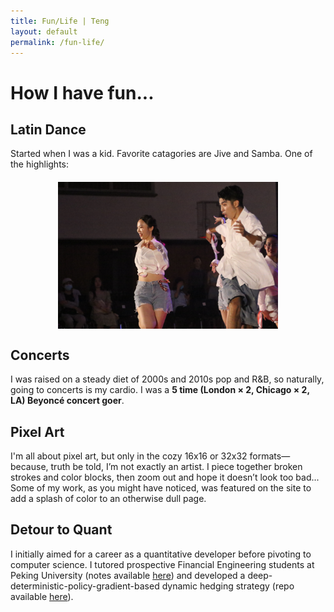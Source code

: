 ```yaml
---
title: Fun/Life | Teng
layout: default
permalink: /fun-life/
---
```


# How I have fun...

## Latin Dance

Started when I was a kid. Favorite catagories are Jive and Samba. One of the highlights:
<img src="/assets/img/dancing.JPG" alt="jiving" style="width: 70%; display: block; margin: 20px auto;">

<!-- ![jiving](/assets/img/dancing.JPG) -->

## Concerts
I was raised on a steady diet of 2000s and 2010s pop and R&B, so naturally, going to concerts is my cardio.
I was a **5 time (London × 2, Chicago × 2, LA) Beyoncé concert goer**.

## Pixel Art
<!--I'm all about pixel art, but only in the cozy 16x16 or 32x32 formats -because let's just say I'm no artist. piece together broken strokes and color blocks, then zoom out and hope it doesn’t look too bad... Some of my work, as you may have seen, was featured on the website as an attempt to brighten up the dull website. -->

I'm all about pixel art, but only in the cozy 16x16 or 32x32 formats—because, truth be told, I’m not exactly an artist. I piece together broken strokes and color blocks, then zoom out and hope it doesn’t look too bad... Some of my work, as you might have noticed, was featured on the site to add a splash of color to an otherwise dull page.

## Detour to Quant
I initially aimed for a career as a quantitative developer before pivoting to computer science. I tutored prospective Financial Engineering students at Peking University (notes available [here](/assets/pdf/interview.pdf)) and developed a deep-deterministic-policy-gradient-based dynamic hedging strategy (repo available [here](https://github.com/tengjiang/options-hedging-with-DDPG)).


<!-- ## My Cat
<img src="/assets/img/cat.jpg" alt="cat" style="width: 70%; display: block; margin: 20px auto;"> -->
